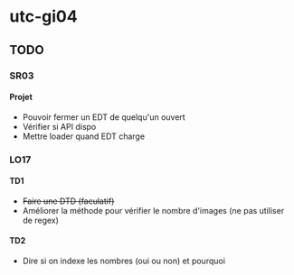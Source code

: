 # utc-gi04

## TODO

### SR03

#### Projet

- Pouvoir fermer un EDT de quelqu'un ouvert
- Vérifier si API dispo
- Mettre loader quand EDT charge

### LO17

#### TD1

- ~~Faire une DTD (faculatif)~~
- Améliorer la méthode pour vérifier le nombre d'images (ne pas utiliser de regex)

#### TD2

- Dire si on indexe les nombres (oui ou non) et pourquoi
